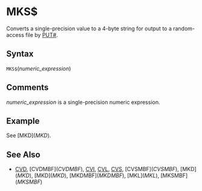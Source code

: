 # MKS$

Converts a single-precision value to a 4-byte string for output to a random-access file by [PUT#](PUT-FILE).

## Syntax

`MKS$`(*numeric_expression*)

## Comments

*numeric_expression* is a single-precision numeric expression.

## Example

See [MKD$](MKD$).

## See Also

- [CVD](CVD), [CVDMBF$](CVDMBF$), [CVI](CVI), [CVL](CVL), [CVS](CVS), [CVSMBF$](CVSMBF$), [MKD$](MKD$), [MKD$](MKD$), [MKDMBF$](MKDMBF$), [MKL$](MKL$), [MKSMBF$](MKSMBF$)
